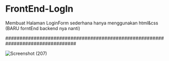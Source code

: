 # FrontEnd-LogIn

Membuat Halaman LoginForm sederhana hanya menggunakan html&css (BARU forntEnd backend nya nanti)

#################################################################################

![Screenshot (207)](https://user-images.githubusercontent.com/81865062/194262492-fa315d6a-d30a-4477-9c86-36ebc13bafb1.png)
